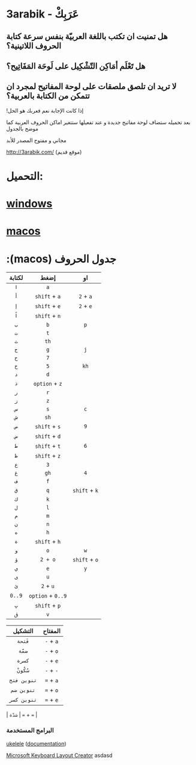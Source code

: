 # 3arabik - عَرَبِكْ

## هل تمنيت ان تكتب باللغة العربيّة بنفس سرعة كتابة الحروف اللاتينية؟

## هل تَعْلَم أمَاكِن التّشْكِيل على لَوحَة المَفَاتِيح؟

## لا تريد ان تلصق ملصقات على لوحة المفاتيح لمجرد ان تتمكن من الكتابة بالعربية؟

!إذا كانت الإجابة نعم فعربك هو الحل

بعد تحميله ستضاف لوحة مفاتيح جديدة و عند تفعيلها ستتغير اماكن الحروف العربية كما موضح بالجدول

مجاني و مفتوح المصدر للأبد

http://3arabik.com/ (موقع قديم)

# التحميل:

# [windows](https://github.com/a7madgamal/3arabik/releases/download/v1.2.3/3arabik_win.zip)

# [macos](https://github.com/a7madgamal/3arabik/releases/download/v1.2.3/3arabik_mac.dmg)

# :(macos) جدول الحروف

| لكتابة |       إضغط        |      او       |
| :----: | :---------------: | :-----------: |
|  `ا`   |        `a`        |               |
|  `أ`   |   `shift` + `a`   |   `2` + `a`   |
|  `إ`   |   `shift` + `e`   |   `2` + `e`   |
|  `اً`  |   `shift` + `n`   |               |
|  `ب`   |        `b`        |      `p`      |
|  `ت`   |        `t`        |               |
|  `ث`   |       `th`        |               |
|  `ج`   |        `g`        |      `j`      |
|  `ح`   |        `7`        |               |
|  `خ`   |        `5`        |     `kh`      |
|  `د`   |        `d`        |               |
|  `ذ`   |  `option` + `z`   |               |
|  `ر`   |        `r`        |               |
|  `ز`   |        `z`        |               |
|  `س`   |        `s`        |      `c`      |
|  `ش`   |       `sh`        |               |
|  `ص`   |   `shift` + `s`   |      `9`      |
|  `ض`   |   `shift` + `d`   |               |
|  `ط`   |   `shift` + `t`   |      `6`      |
|  `ظ`   |   `shift` + `z`   |               |
|  `ع`   |        `3`        |               |
|  `غ`   |       `gh`        |      `4`      |
|  `ف`   |        `f`        |               |
|  `ق`   |        `q`        | `shift` + `k` |
|  `ك`   |        `k`        |               |
|  `ل`   |        `l`        |               |
|  `م`   |        `m`        |               |
|  `ن`   |        `n`        |               |
|  `ه`   |        `h`        |               |
|  `ة`   |   `shift` + `h`   |               |
|  `و`   |        `o`        |      `w`      |
|  `ؤ`   |      `2 + o`      | `shift` + `o` |
|  `ي`   |        `e`        |      `y`      |
|  `ى`   |        `u`        |               |
|  `ئ`   |     `2` + `u`     |               |
| `0..9` | `option` + `0..9` |               |
|  `پ`   |   `shift` + `p`   |               |
|  `ڨ`   |        `v`        |               |

|   التشكيل   |  المفتاح  |
| :---------: | :-------: |
|   `فَتحة`   | `-` + `a` |
|   `ضمّة`    | `-` + `o` |
|   `كسرة`    | `-` + `e` |
|  `سُكُونْ`  | `-` + `-` |
| `تنوين فتح` | `=` + `a` |
| `تنوين ضم`  | `=` + `o` |
| `تنوين كسر` | `=` + `e` |

| `شدّة` | `=` + `=` |

### البرامج المستخدمة

[ukelele](http://software.sil.org/ukelele/) ([documentation](https://github.com/a7madgamal/3arabik/blob/master/Ukelele%20Manual%202.2.pdf))

[Microsoft Keyboard Layout Creator](https://www.microsoft.com/en-us/download/details.aspx?id=22339)
asdasd
